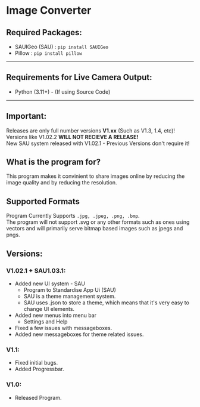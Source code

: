 # Image Converter
## Required Packages:
- SAUIGeo (SAU) : `pip install SAUIGeo`
- Pillow : `pip install pillow`
---
## Requirements for Live Camera Output:
- Python (3.11+) - (If using Source Code)
---
## Important:
Releases are only full number versions **V1.xx** (Such as V1.3, 1.4, etc)!<br>
Versions like V1.02.2 **WILL NOT RECIEVE A RELEASE!**<br>
New SAU system released with V1.02.1 - Previous Versions don't require it!
## What is the program for?
This program makes it convinient to share images online by reducing the image quality and by reducing the resolution.
## Supported Formats
Program Currently Supports `.jpg, .jpeg, .png, .bmp`.<br>
The program will not support .svg or any other formats such as ones using vectors and will primarily serve bitmap based images such as jpegs and pngs.
## Versions:
### V1.02.1 + SAU1.03.1:
- Added new UI system - SAU
    - Program to Standardise App Ui (SAU)
    - SAU is a theme management system.
    - SAU uses .json to store a theme, which means that it's very easy to change UI elements.
- Added new menus into menu bar
    - Settings and Help
- Fixed a few issues with messageboxes.
- Added new messageboxes for theme related issues.
### V1.1:
- Fixed initial bugs.
- Added Progressbar.
### V1.0:
- Released Program.

